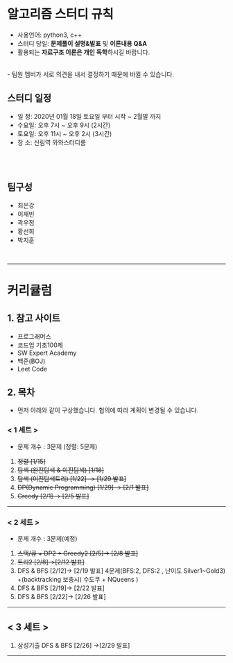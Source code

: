 # 알고리즘 스터디 규칙
- 사용언어: python3, c++
- 스터디 당일: **문제풀이 설명&발표** 및 **이론내용 Q&A**
- 활용되는 **자료구조 이론은 개인 독학**하시길 바랍니다.
<br>
- 팀원 멤버가 서로 의견을 내서 결정하기 때문에 바뀔 수 있습니다.

## 스터디 일정
* 일  정: 2020년 01월 18일 토요일 부터 시작 ~ 2월말 까지
* 수요일: 오후 7시 ~ 오후 9시 (2시간) 
* 토요일: 오후 11시 ~ 오후 2시 (3시간)
* 장 소:  신림역 와와스터디룸

<br><br>
## 팀구성
- 최은강
- 이재빈
- 곽우정
- 황선희
- 박지훈

<br>
<hr>

# 커리큘럼

## 1. 참고 사이트
* 프로그래머스
* 코드업 기초100제
* SW Expert Academy
* 백준(BOJ)
* Leet Code


## 2. 목차
- 먼저 아래와 같이 구상했습니다. 협의에 따라 계획이 변경될 수 있습니다.

### < 1 세트 >
- 문제 개수 : 3문제 (정렬: 5문제)<br>
1. ~~정렬 [1/15]~~
2. ~~탐색 (완전탐색 & 이진탐색) [1/18]~~
3. ~~탐색 (이진탐색트리) [1/22] -> [1/29 발표]~~
4. ~~DP(Dynamic Programming) [1/29] -> [2/1 발표]~~
5. ~~Greedy [2/1] -> [2/5 발표]~~

----------
### < 2 세트 >
- 문제 개수 : 3문제(예정)
1. ~~스택/큐 + DP2 + Greedy2 [2/5]-> [2/8 발표]~~
2. ~~트리2  [2/8]->[2/12 발표]~~
3. DFS & BFS [2/12]-> [2/19 발표] 4문제(BFS:2, DFS:2 , 난이도 Silver1~Gold3) +(backtracking 보충시) 수도쿠 + NQueens )
4. DFS & BFS [2/19]-> [2/22 발표]
5. DFS & BFS [2/22]-> [2/26 발표]

----------
## < 3 세트 > 
1. 삼성기출 DFS & BFS [2/26] ->[2/29 발표]
----------
